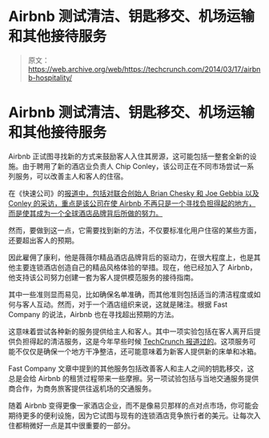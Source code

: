 # Airbnb 测试清洁、钥匙移交、机场运输和其他接待服务 

> 原文：<https://web.archive.org/web/https://techcrunch.com/2014/03/17/airbnb-hospitality/>

# Airbnb 测试清洁、钥匙移交、机场运输和其他接待服务

Airbnb 正试图寻找新的方式来鼓励客人入住其房源，这可能包括一整套全新的设施。由于聘用了新的酒店业负责人 Chip Conley，该公司正在不同市场尝试一系列服务，可以改善主人和客人的住宿。

在《快速公司》的[报道中，包括对联合创始人 Brian Chesky 和 Joe Gebbia 以及 Conley 的采访，重点是该公司在使 Airbnb 不再只是一个寻找负担得起的地方，而是使其成为一个全球酒店品牌背后所做的努力。](https://web.archive.org/web/20221006071515/http://www.fastcompany.com/3027107/punk-meet-rock-airbnb-brian-chesky-chip-conley?partner)

然而，要做到这一点，它需要找到新的方法，不仅要标准化用户住宿的某些方面，还要超出客人的预期。

因此雇佣了康利，他是薇薇尔精品酒店品牌背后的驱动力，在很大程度上，也是其他主要连锁酒店创造自己的精品风格体验的举措。现在，他已经加入了 Airbnb，他支持该公司努力创建一套为客人提供模范服务的接待指南。

其中一些准则显而易见，比如确保名单准确，而其他准则包括适当的清洁程度或如何与客人互动。然而，对于一个酒店组织来说，这就是赌注。根据 Fast Company 的说法，Airbnb 也在寻找超出预期的方法。

这意味着尝试各种新的服务提供给主人和客人。其中一项实验包括在客人离开后提供负担得起的清洁服务，这是今年早些时候 [TechCrunch 报道过的](https://web.archive.org/web/20221006071515/https://beta.techcrunch.com/2014/01/31/airbnb-cleaning-service/)。这项服务可能不仅仅是确保一个地方干净整洁，还可能意味着为新客人提供新的床单和冰箱。

Fast Company 文章中提到的其他服务包括改善客人和主人之间的钥匙移交，这总是会给 Airbnb 的租赁过程带来一些摩擦。另一项试验包括与当地交通服务提供商合作，为商务旅客提供往返机场的交通服务。

随着 Airbnb 变得更像一家酒店企业，而不是像易贝那样的点对点市场，你可能会期待更多的便利设施，因为它试图与现有的连锁酒店竞争旅行者的美元。让每次入住都稍微好一点是其中很重要的一部分。
